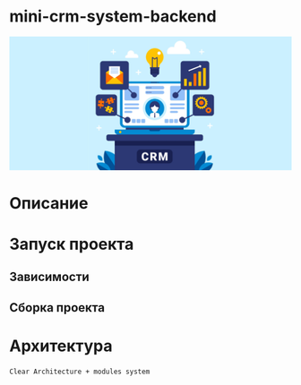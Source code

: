 # mini-crm-system-backend

![Intro](./public/intro.jpg)

# Описание 



# Запуск проекта

## Зависимости 

## Сборка проекта



# Архитектура
`Clear Architecture + modules system`